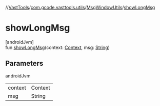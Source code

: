 //[VastTools](../../../index.md)/[com.gcode.vasttools.utils](../index.md)/[MsgWindowUtils](index.md)/[showLongMsg](show-long-msg.md)

# showLongMsg

[androidJvm]\
fun [showLongMsg](show-long-msg.md)(context: [Context](https://developer.android.com/reference/kotlin/android/content/Context.html), msg: [String](https://kotlinlang.org/api/latest/jvm/stdlib/kotlin/-string/index.html))

## Parameters

androidJvm

| | |
|---|---|
| context | Context |
| msg | String |
